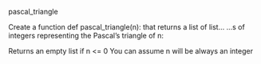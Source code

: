 pascal_triangle

Create a function def pascal_triangle(n): that returns a list of list…
…s of integers representing the Pascal’s triangle of n:

Returns an empty list if n <= 0
You can assume n will be always an integer
